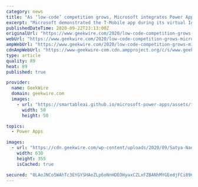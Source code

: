 ```yaml
---
category: news
title: "As ‘low-code’ competition grows, Microsoft integrates Power Apps with GitHub and Teams"
excerpt: "Microsoft demonstrated the T-Mobile app during its virtual Ignite technology conference Tuesday to show the capabilities of its Power Platform and Power Apps low-code and no-code software development technologies. T-Mobile’s internal ORBIT application ..."
publishedDateTime: 2020-09-22T23:13:00Z
originalUrl: "https://www.geekwire.com/2020/low-code-competition-grows-microsoft-integrates-power-apps-github-teams/"
webUrl: "https://www.geekwire.com/2020/low-code-competition-grows-microsoft-integrates-power-apps-github-teams/"
ampWebUrl: "https://www.geekwire.com/2020/low-code-competition-grows-microsoft-integrates-power-apps-github-teams/amp/"
cdnAmpWebUrl: "https://www-geekwire-com.cdn.ampproject.org/c/s/www.geekwire.com/2020/low-code-competition-grows-microsoft-integrates-power-apps-github-teams/amp/"
type: article
quality: 89
heat: 89
published: true

provider:
  name: GeekWire
  domain: geekwire.com
  images:
    - url: "https://smartableai.github.io/microsoft-power-apps/assets/images/organizations/geekwire.com-50x50.jpg"
      width: 50
      height: 50

topics:
  - Power Apps

images:
  - url: "https://cdn.geekwire.com/wp-content/uploads/2020/09/Satya-Nadella-1000x563-1-630x355.jpg"
    width: 630
    height: 355
    isCached: true

secured: "0LAoJNCo5WAhTc3EYGYSHAeZLp6oNnHDEOHyaxCZLxFZBANhMYGEedjFCi89CMkRlukxLw1p68OwWCm81fBieWaeyv4hU9WT1NmLvb+/hxmrgW0rzKl/heDX9lyFrwW93kvLYYOMG95JhYfASLhe91Ij2NI0OV+23DvyJU1T7ICV/Gtm3NoN3WBUWi99x0KiUmXPH67/1yiOS0v3nKP0IykUJmVgLzqqIsFEOXzRAbp80QnHSiPHr43TYW0i5sFX9K8o3j88f7qtzsWvmJluEdR3PD1VBgby00fJ3sE4YfptelcKMeo0NzckgNSG9mQO9Temn3WQL2MNRaF5Oi5kqyKn2ZEvWcenXKOV5S/tyeQ=;TR5SVM4jPPP/yYnf9fZ5pg=="
---
```


